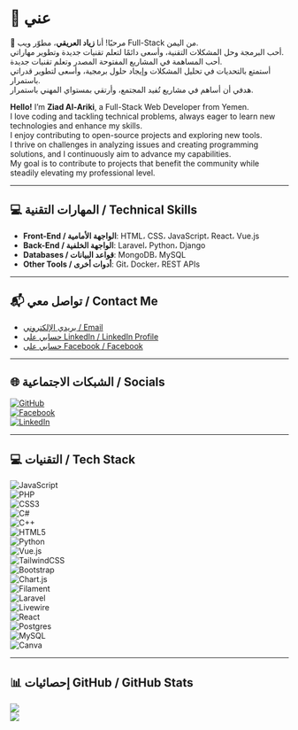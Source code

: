 # 💫 عني  
👋 مرحبًا! أنا **زياد العريقي**، مطوّر ويب Full-Stack من اليمن.  
أحب البرمجة وحل المشكلات التقنية، وأسعى دائمًا لتعلم تقنيات جديدة وتطوير مهاراتي.  
أحب المساهمة في المشاريع المفتوحة المصدر وتعلم تقنيات جديدة.  
أستمتع بالتحديات في تحليل المشكلات وإيجاد حلول برمجية، وأسعى لتطوير قدراتي باستمرار.  
هدفي أن أساهم في مشاريع تُفيد المجتمع، وأرتقي بمستواي المهني باستمرار.  

**Hello!** I’m **Ziad Al-Ariki**, a Full-Stack Web Developer from Yemen.  
I love coding and tackling technical problems, always eager to learn new technologies and enhance my skills.  
I enjoy contributing to open-source projects and exploring new tools.  
I thrive on challenges in analyzing issues and creating programming solutions, and I continuously aim to advance my capabilities.  
My goal is to contribute to projects that benefit the community while steadily elevating my professional level.  

---

## 💻 المهارات التقنية / Technical Skills  
- **Front-End / الواجهة الأمامية**: HTML، CSS، JavaScript، React، Vue.js  
- **Back-End / الواجهة الخلفية**: Laravel، Python، Django  
- **Databases / قواعد البيانات**: MongoDB، MySQL  
- **Other Tools / أدوات أخرى**: Git، Docker، REST APIs  

---

## 📬 تواصل معي / Contact Me  
- [بريدي الإلكتروني / Email](mailto:zeiadalriqi@gmail.com)  
- [حسابي على LinkedIn / LinkedIn Profile](https://www.linkedin.com/in/ziadweb-alariqi-91b431376/)  
- [حسابي على Facebook / Facebook](https://www.facebook.com/zyad.bdh.591581)  

---

## 🌐 الشبكات الاجتماعية / Socials  
[![GitHub](https://img.shields.io/badge/GitHub-black.svg?logo=github&logoColor=white)](https://github.com/Zakarialabib)  
[![Facebook](https://img.shields.io/badge/Facebook-%231877F2.svg?logo=facebook&logoColor=white)](https://facebook.com/)  
[![LinkedIn](https://img.shields.io/badge/LinkedIn-%230077B5.svg?logo=linkedin&logoColor=white)](https://linkedin.com/)  

---

## 💻 التقنيات / Tech Stack  
![JavaScript](https://img.shields.io/badge/javascript-%23323330.svg?style=for-the-badge&logo=javascript&logoColor=%23F7DF1E)  
![PHP](https://img.shields.io/badge/php-%23777BB4.svg?style=for-the-badge&logo=php&logoColor=white)  
![CSS3](https://img.shields.io/badge/css3-%231572B6.svg?style=for-the-badge&logo=css3&logoColor=white)  
![C#](https://img.shields.io/badge/c%23-%23239120.svg?style=for-the-badge&logo=csharp&logoColor=white)  
![C++](https://img.shields.io/badge/c++-%2300599C.svg?style=for-the-badge&logo=c%2B%2B&logoColor=white)  
![HTML5](https://img.shields.io/badge/html5-%23E34F26.svg?style=for-the-badge&logo=html5&logoColor=white)  
![Python](https://img.shields.io/badge/python-3670A0.svg?style=for-the-badge&logo=python&logoColor=white)  
![Vue.js](https://img.shields.io/badge/vue.js-%2335495e.svg?style=for-the-badge&logo=vuedotjs&logoColor=%234FC08D)  
![TailwindCSS](https://img.shields.io/badge/tailwindcss-%2338B2AC.svg?style=for-the-badge&logo=tailwind-css&logoColor=white)  
![Bootstrap](https://img.shields.io/badge/bootstrap-%238511FA.svg?style=for-the-badge&logo=bootstrap&logoColor=white)  
![Chart.js](https://img.shields.io/badge/chart.js-F5788D.svg?style=for-the-badge&logo=chart.js&logoColor=white)  
![Filament](https://img.shields.io/badge/Filament-FFAA00.svg?style=for-the-badge&logo=filament&logoColor=white)  
![Laravel](https://img.shields.io/badge/laravel-%23FF2D20.svg?style=for-the-badge&logo=laravel&logoColor=white)  
![Livewire](https://img.shields.io/badge/livewire-%234e56a6.svg?style=for-the-badge&logo=livewire&logoColor=white)  
![React](https://img.shields.io/badge/react-%2320232a.svg?style=for-the-badge&logo=react&logoColor=%2361DAFB)  
![Postgres](https://img.shields.io/badge/postgres-%23316192.svg?style=for-the-badge&logo=postgresql&logoColor=white)  
![MySQL](https://img.shields.io/badge/mysql-4479A1.svg?style=for-the-badge&logo=mysql&logoColor=white)  
![Canva](https://img.shields.io/badge/Canva-%2300C4CC.svg?style=for-the-badge&logo=Canva&logoColor=white)  

---

## 📊 إحصائيات GitHub / GitHub Stats  
![](https://github-readme-stats.vercel.app/api?username=Zakarialabib&theme=vue-dark&hide_border=false&include_all_commits=true&count_private=true)  
![](https://github-readme-stats.vercel.app/api/top-langs/?username=Zakarialabib&theme=vue-dark&hide_border=false&include_all_commits=true&count_private=true&layout=compact)
